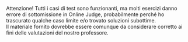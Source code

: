 Attenzione! Tutti i casi di test sono funzionanti, ma molti esercizi danno errore di sottomissione in Online Judge, probabilmente perché ho trascurato qualche caso limite e/o trovato soluzioni subottime.
\
Il materiale fornito dovrebbe essere comunque da considerare corretto ai fini delle valutazioni del nostro professore.
